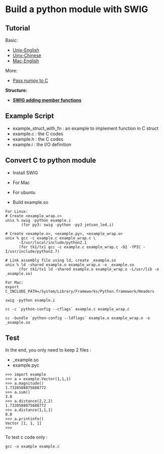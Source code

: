 # Build a python module with SWIG

## Tutorial
Basic:

* [Unix-English](http://www.swig.org/tutorial.html)
* [Uinx-Chinese](http://www.swig.org/translations/chinese/tutorial.html)
* [Mac-English](http://www.dabeaz.com/cgi-bin/wiki.pl?SwigFaqMaxOSXSharedLibraries)

More:

* [Pass numpy to C](http://stackoverflow.com/questions/5862915/passing-numpy-arrays-to-a-c-function-for-input-and-output)


**Structure:**

* [**SWIG adding member functions**](http://www.swig.org/Doc1.3/SWIG.html#SWIG_adding_member_functions)


## Example Script
* example_struct_with_fn : an example to implement function in C struct
* example.c : the C codes
* example.h : the C codes
* example.i : the I/O definition

## Convert C to python module

* Install SWIG
 * For Mac
 * For ubuntu


* Build example.so


```
For Linux:
# Create <example_wrap.c>
unix % swig -python example.i     
       (for py3: swig -python -py3 jetson_led.i)

# Create <example.o>, <example.py>, <example_wrap.o>
unix % gcc -c example.c example_wrap.c \
      -I/usr/local/include/python2.1 
      (for tk1/tx1 gcc -c example.c example_wrap.c -O2 -fPIC -I/usr/include/python2.7)

# Link assembly file using ld, create _example.so
unix % ld -shared example.o example_wrap.o -o _example.so
      (for tk1/tx1 ld -shared example.o example_wrap.o -L/usr/lib -o _example.so)
```


```
For Mac:
export C_INCLUDE_PATH=/System/Library/Frameworks/Python.framework/Headers  

swig -python example.i

cc -c `python-config --cflags` example.c example_wrap.c

cc -bundle `python-config --ldflags` example.o example_wrap.o -o _example.so
```


## Test

In the end, you only need to keep 2 files :

- _example.so
- example.pyc

```
>>> import example
>>> a = example.Vector(1,1,1)
>>> a.magnitude()
1.7320508075688772
>>> a.sum()
3.0
>>> a.distance(2,2,2)
1.7320508075688772
>>> a.distance(1,1,1)
0.0
>>> a.printinfo()
Vector [1, 1, 1]
>>>
```

To test c code only :

```
gcc -o example example.c
```
